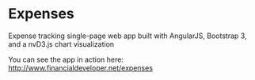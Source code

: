 # Expenses
Expense tracking single-page web app built with AngularJS, Bootstrap 3, and a nvD3.js chart visualization

You can see the app in action here: http://www.financialdeveloper.net/expenses
